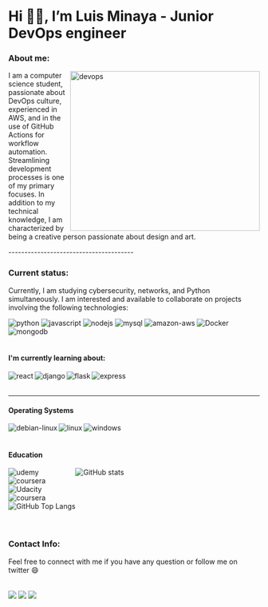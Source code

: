 <h1 align="left"> Hi 👋🏽, I’m Luis Minaya - Junior DevOps engineer </h1>

<h3 >About me:</h3>
<img align="right" alt="devops" src="https://cdni.iconscout.com/illustration/premium/thumb/devops-5756365-4812397.png" width="380" height="320"/>

<p>I am a computer science student, passionate about DevOps culture, experienced in AWS, and in the use of GitHub Actions for workflow automation. Streamlining development processes is one of my primary focuses. In addition to my technical knowledge, I am characterized by being a creative person passionate about design and art.</p>
<p>---------------------------------------</p>
<h3 align="left">Current status:</h3>
<p>Currently, I am studying cybersecurity, networks, and Python simultaneously. I am interested and available to collaborate on projects involving the following technologies:</p>
<div style="display: block">
<img style="flex:1;" alt="python" src="https://img.shields.io/badge/Python-14354C?style=for-the-badge&logo=python&logoColor=white"/>
<img style="flex:1;"" alt="javascript" src="https://img.shields.io/badge/JavaScript-F7DF1E?style=for-the-badge&logo=javascript&logoColor=black"/>
<img style="flex:1;" alt="nodejs" src="https://img.shields.io/badge/Node%20js-339933?style=for-the-badge&logo=nodedotjs&logoColor=white"/>
<img style="flex:1;" alt="mysql" src="https://img.shields.io/badge/MySQL-00000F?style=for-the-badge&logo=mysql&logoColor=white"/>
<img style="flex:1;" alt="amazon-aws" src="https://img.shields.io/badge/Amazon_AWS-FF9900?style=for-the-badge&logo=amazonaws&logoColor=white"/>

<img style="flex:1;" alt="Docker" src="https://img.shields.io/badge/Docker-2CA5E0?style=for-the-badge&logo=docker&logoColor=white"/>

<img style="flex:1;" alt="mongodb" src="https://img.shields.io/badge/MongoDB-4EA94B?style=for-the-badge&logo=mongodb&logoColor=white"/>
</div>
<br>


<h4 align="left">I'm currently learning about: </h4>
<img align="left" alt="react" src="https://img.shields.io/badge/React-20232A?style=for-the-badge&logo=react&logoColor=61DAFB"/>
<img align="left" alt="django" src="https://img.shields.io/badge/Django-092E20?style=for-the-badge&logo=django&logoColor=green"/>
<img align="left" alt="flask" src="https://img.shields.io/badge/Flask-000000?style=for-the-badge&logo=flask&logoColor=white"/>
<img align="left" alt="express" src="https://img.shields.io/badge/Express%20js-000000?style=for-the-badge&logo=express&logoColor=white"/>
<br>
<br>
<hr>

<h4 align="left"> Operating Systems </h4>
<div style="display: inline_block">
<img align="left" alt="debian-linux" src="https://img.shields.io/badge/Debian-A81D33?style=for-the-badge&logo=debian&logoColor=white">
<img align="left" alt="linux" src="https://img.shields.io/badge/Linux-FCC624?style=for-the-badge&logo=linux&logoColor=black">
<img align="left" alt="windows" src="https://img.shields.io/badge/Windows-0078D6?style=for-the-badge&logo=windows&logoColor=white">
</div><br><br>

<h4 align="left"> Education </h4> 
<div style="display:flex">
<div style="display:grid; flex-direction:column;">
<img align="left" alt="udemy" src="https://img.shields.io/badge/Udemy-EC5252?style=for-the-badge&logo=Udemy&logoColor=white">
<img align="left" alt="coursera" src="https://img.shields.io/badge/Coursera-0056D2?style=for-the-badge&logo=Coursera&logoColor=white">
<img align="left" alt="Udacity" src="https://img.shields.io/badge/Udacity-grey?style=for-the-badge&logo=udacity&logoColor=#5FCFEE
">
<img align="left" alt="coursera" src="https://img.shields.io/badge/freecodecamp-27273D?style=for-the-badge&logo=freecodecamp&logoColor=white">
<img alig="right" alt="GitHub Top Langs" src="https://github-readme-stats.vercel.app/api/top-langs/?username=anuraghazra&layout=compact&theme=tokyonight">
</div>
<div style="display:inline_block">
<img alig="right" alt="GitHub stats" src="https://github-readme-stats.vercel.app/api?username=anuraghazra&show_icons=true&theme=tokyonight">
</div>
</div>
<br>
<br>
<h3 align="left">Contact Info:</h3>
<p>Feel free to connect with me if you have any question or follow me on twitter 😄 </p>

<div style="display: inline_block"><br/>
<a href="https://www.linkedin.com/in/graf-style/"><img align="center" src="https://img.shields.io/badge/LinkedIn-0077B5?style=for-the-badge&logo=linkedin&logoColor=white"></a>
<a href="https://twitter.com/graf_style"><img align="center" src="https://img.shields.io/badge/Twitter-1DA1F2?style=for-the-badge&logo=twitter&logoColor=white"></a>
<a href="https://www.instagram.com/graf_style/"><img align="center" src="https://img.shields.io/badge/Instagram-E4405F?style=for-the-badge&logo=instagram&logoColor=white"></a>


